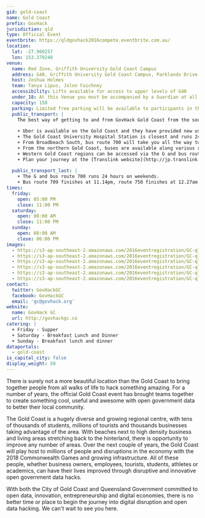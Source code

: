 ```yaml
---
gid: gold-coast
name: Gold Coast
prefix: GovHack
jurisdiction: qld
type: Official Event
eventbrite: https://qldgovhack2016compete.eventbrite.com.au/
location:
  lat: -27.960257
  lon: 153.379248
venue:
  name: Red Zone, Griffith University Gold Coast Campus
  address: G40, Griffith University Gold Coast Campus, Parklands Drive, Southport 4215
  host: Joshua Holmes
  team: Tanya Lipus, Jolon Faichney
  accessibility: Lifts available for access to upper levels of G40
  under_18: At this Venue you must be accompanied by a Guardian at all times
  capacity: 150
  parking: Limited free parking will be available to participants in the general parking zones of Griffith University using the supplied parking permit.
  public_transport: | 
    The best way of getting to and from GovHack Gold Coast from the southern Gold Coast is riding the G in conjunction with a regular bus service.   
    
    + Uber is available on the Gold Coast and they have provided new users with $20 credit by entering the code `GOVHACK16`. [Estimate the costs here](https://www.uber.com/fare-estimate/).  
    + The Gold Coast University Hospital Station is closest and runs 24 hours between Friday and Sunday night. The G: departs every 10 to 30 minutes towards Broadbeach South.  
    + From Broadbeach South, bus route 700 will take you all the way to the Tweed 24 hours, every 7 to 15 minutes.  
    + From the northern Gold Coast, buses are available along various routes, including 709 towards Helensvale where you can transfer to the train.  
    + Western Gold Coast regions can be accessed via the G and bus routes 740 and 750 towards Nerang and Robina respectively.
    + Plan your journey at the [Translink website](http://jp.translink.com.au/).
    
  public_transport_last: |
    + The G and bus route 700 runs 24 hours on weekends.
    + Bus route 709 finishes at 11.14pm, route 750 finishes at 12.27am from Broadbeach South and route 740 finishes at 11.16pm from Surfers Paradise.
times:
  friday:
    open: 05:00 PM
    close: 11:00 PM
  saturday:
    open: 08:00 AM
    close: 11:00 PM
  sunday:
    open: 08:00 AM
    close: 06:00 PM
images:
  - https://s3-ap-southeast-2.amazonaws.com/2016eventregistration/GC-qld/GoldCoastLocation+(1).png
  - https://s3-ap-southeast-2.amazonaws.com/2016eventregistration/GC-qld/GoldCoast+(1).jpg
  - https://s3-ap-southeast-2.amazonaws.com/2016eventregistration/GC-qld/GoldCoastLocation+(2).jpg
  - https://s3-ap-southeast-2.amazonaws.com/2016eventregistration/GC-qld/GoldCoast+(2).jpg
  - https://s3-ap-southeast-2.amazonaws.com/2016eventregistration/GC-qld/GoldCoastLocation+(3).jpg
  - https://s3-ap-southeast-2.amazonaws.com/2016eventregistration/GC-qld/GoldCoast+(3).jpg
contact:
  twitter: GovHackGC
  facebook: GovHackGC
  email: 'gc@govhack.org'
website:
  name: GovHack GC
  url: http://govhackgc.co
catering: |
  + Friday - Supper
  + Saturday - Breakfast Lunch and Dinner
  + Sunday - Breakfast lunch and dinner
dataportals:
  - gold-coast
is_capital_city: false
display_weight: 50
---
```


There is surely not a more beautiful location than the Gold Coast to bring together people from all walks of life to hack something amazing. 
For a number of years, the official Gold Coast event has brought teams together to create something cool, useful and awesome with open government data to better their local community.

The Gold Coast is a hugely diverse and growing regional centre, with tens of thousands of students, millions of tourists and thousands businesses taking advantage of the area. With beaches next to high density business and living areas stretching back to the hinterland, there is opportunity to improve any number of areas. Over the next couple of years, the Gold Coast will play host to millions of people and disruptions in the economy with the 2018 Commonwealth Games and growing infrastructure. All of these people, whether business owners, employees, tourists, students, athletes or academics, can have their lives improved through disruptive and innovative open government data hacks.

With both the City of Gold Coast and Queensland Government committed to open data, innovation, entrepreneurship and digital economies, there is no better time or place to begin the journey into digital disruption and open data hacking. We can't wait to see you here.
